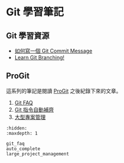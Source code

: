 # Git 學習筆記

## Git 學習資源

- [如何寫一個 Git Commit Message](https://blog.louie.lu/2017/03/21/%E5%A6%82%E4%BD%95%E5%AF%AB%E4%B8%80%E5%80%8B-git-commit-message/)
- [Learn Git Branching!](https://learngitbranching.js.org/?locale=zh_TW)

## ProGit

這系列的筆記是閱讀 [ProGit](https://iissnan.com/progit/index.zh-tw.html) 之後紀錄下來的文章。

1. [Git FAQ](git_faq.md)
2. [Git 指令自動補齊](auto_complete.md)
3. [大型專案管理](large_project_management.md)

```{toctree}
:hidden:
:maxdepth: 1

git_faq
auto_complete
large_project_management
```
